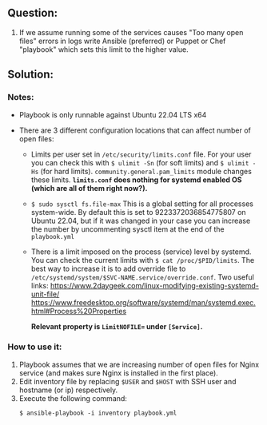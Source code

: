 ## Question:

1. If we assume running some of the services causes "Too many open files" errors in logs write Ansible (preferred) or Puppet or Chef "playbook" which sets this limit to the higher value.

## Solution:
### Notes:

- Playbook is only runnable against Ubuntu 22.04 LTS x64

- There are 3 different configuration locations that can affect number of open files:
    - Limits per user set in `/etc/security/limits.conf` file. For your user you can check this with `$ ulimit -Sn` (for soft limits) and `$ ulimit -Hs` (for hard limits). `community.general.pam_limits` module changes these limits.  **`limits.conf` does nothing for systemd enabled OS (which are all of them right now?).**
    - `$ sudo sysctl fs.file-max` This is a global setting for all processes system-wide. By default this is set to 9223372036854775807 on Ubuntu 22.04, but if it was changed in your case you can increase the number by uncommenting sysctl item at the end of the `playbook.yml`
    - There is a limit imposed on the process (service) level by systemd. You can check the current limits with `$ cat /proc/$PID/limits`. The best way to increase it is to add override file to `/etc/systemd/system/$SVC-NAME.service/override.conf`. Two useful links:
    https://www.2daygeek.com/linux-modifying-existing-systemd-unit-file/
    https://www.freedesktop.org/software/systemd/man/systemd.exec.html#Process%20Properties

        **Relevant property is `LimitNOFILE=` under `[Service]`.**


### How to use it:
1. Playbook assumes that we are increasing number of open files for Nginx service (and makes sure Nginx is installed in the first place).
2. Edit inventory file by replacing `$USER` and `$HOST` with SSH user and hostname (or ip) respectively.
3. Execute the following command:
    ```
    $ ansible-playbook -i inventory playbook.yml
    ```